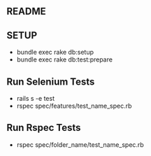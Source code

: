 ## README

## SETUP

- bundle exec rake db:setup
- bundle exec rake db:test:prepare

## Run Selenium Tests

- rails s -e test
- rspec spec/features/test_name_spec.rb

## Run Rspec Tests
- rspec spec/folder_name/test_name_spec.rb

